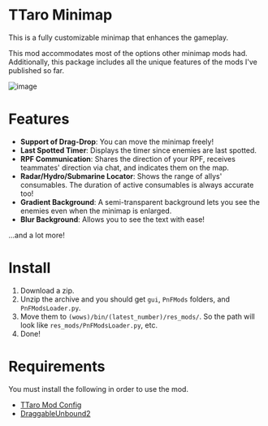 # TTaro Minimap
This is a fully customizable minimap that enhances the gameplay.

This mod accommodates most of the options other minimap mods had.
Additionally, this package includes all the unique features of the mods I've published so far.

![image](https://github.com/user-attachments/assets/e7cba5f6-1e3e-42b9-af97-f370cf4b268a)

# Features
- **Support of Drag-Drop**: You can move the minimap freely!
- **Last Spotted Timer**: Displays the timer since enemies are last spotted.
- **RPF Communication**: Shares the direction of your RPF, receives teammates' direction via chat, and indicates them on the map.
- **Radar/Hydro/Submarine Locator**: Shows the range of allys' consumables. The duration of active consumables is always accurate too!
- **Gradient Background**: A semi-transparent background lets you see the enemies even when the minimap is enlarged.
- **Blur Background**: Allows you to see the text with ease!

...and a lot more!

# Install
1. Download a zip.
2. Unzip the archive and you should get `gui`, `PnFMods` folders, and `PnFModsLoader.py`.
3. Move them to `(wows)/bin/(latest_number)/res_mods/`. So the path will look like `res_mods/PnFModsLoader.py`, etc.
4. Done!

# Requirements
You must install the following in order to use the mod.
- [TTaro Mod Config](../../../TTaroModConfig)
- [DraggableUnbound2](../../../DraggableUnbound2)
